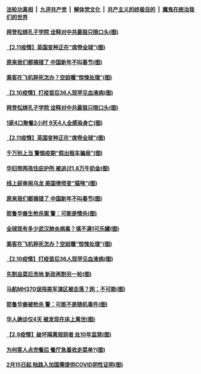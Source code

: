 

####  [法轮功真相](../../../../basic/blob/master/README.md?t=02121131) &nbsp;|&nbsp; [九评共产党](../../../../9ping.md/blob/master/README.md?t=02121131) &nbsp;|&nbsp; [解体党文化](../../../../jtdwh.md/blob/master/README.md?t=02121131)  &nbsp;|&nbsp; [共产主义的终极目的](../../../../gczydzjmd.md/blob/master/README.md?t=02121131) &nbsp;|&nbsp; [魔鬼在统治我们的世界](../../../../mgztzwmdsj.md/blob/master/README.md?t=02121131) 

#### [拜登松绑孔子学院 诠释对中共最狠只限口头(图)](../pages/p3/962247.md?t=02121131) 

#### [【2.11疫情】英国变种正在“席卷全球”(图)](../pages/p3/962233.md?t=02121131) 

#### [原来我们都搞错了 中国新年不叫春节(图)](../pages/p3/962215.md?t=02121131) 


#### [乘客在飞机猝死怎办？空姐曝“惊悚处理”(图)](../pages/p3/962129.md?t=02121131) 

#### [【2.10疫情】打疫苗后36人现罕见血液病(图)](../pages/p3/962125.md?t=02121131) 

#### [拜登松绑孔子学院 诠释对中共最狠只限口头(图)](../pages/p3/962247.md?t=02121131) 

#### [1家4口聚餐2小时 9天4人全感染身亡(图)](../pages/p3/962240.md?t=02121131) 

#### [【2.11疫情】英国变种正在“席卷全球”(图)](../pages/p3/962233.md?t=02121131) 

#### [千万别上当 警惕疫期“假出租车骗局”(图)](../pages/p3/962221.md?t=02121131) 

#### [华妇带两孩住庇护所 被追讨1.8万牛奶金(图)](../pages/p3/962219.md?t=02121131) 

#### [线上庭审闹乌龙 美国律师变“猫咪”(图)](../pages/p3/962225.md?t=02121131) 

#### [原来我们都搞错了 中国新年不叫春节(图)](../pages/p3/962215.md?t=02121131) 


#### [耶鲁华裔生枪杀案 警：可能是情杀(图)](../pages/p3/962132.md?t=02121131) 

#### [全球现有多少武汉肺炎病毒？填不满1可乐罐(图)](../pages/p3/962131.md?t=02121131) 

#### [乘客在飞机猝死怎办？空姐曝“惊悚处理”(图)](../pages/p3/962129.md?t=02121131) 

#### [【2.10疫情】打疫苗后36人现罕见血液病(图)](../pages/p3/962125.md?t=02121131) 

#### [先割韭菜后洗地 新政再割另一轮(图)](../pages/p3/962101.md?t=02121131) 

#### [马航MH370误闯美军演区被击落？网：不可能(图)](../pages/p3/962115.md?t=02121131) 


#### [耶鲁华裔被枪杀 警：可能不是随机事件(图)](../pages/p3/962026.md?t=02121131) 

#### [华人确诊仅4天 被发现在床上离世(图)](../pages/p3/962019.md?t=02121131) 

#### [【2.9疫情】破坏隔离规则者 处10年监禁(图)](../pages/p3/962012.md?t=02121131) 

#### [为何客人点完餐后 餐厅急着收走菜单?(图)](../pages/p3/961997.md?t=02121131) 

#### [2月15日起 陆路入加国需提供COVID阴性证明(图)](../pages/p3/962009.md?t=02121131) 

